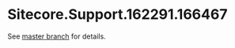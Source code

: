 # Sitecore.Support.162291.166467

See [master branch](https://github.com/sitecoresupport/Sitecore.Support.162291.166467) for details.